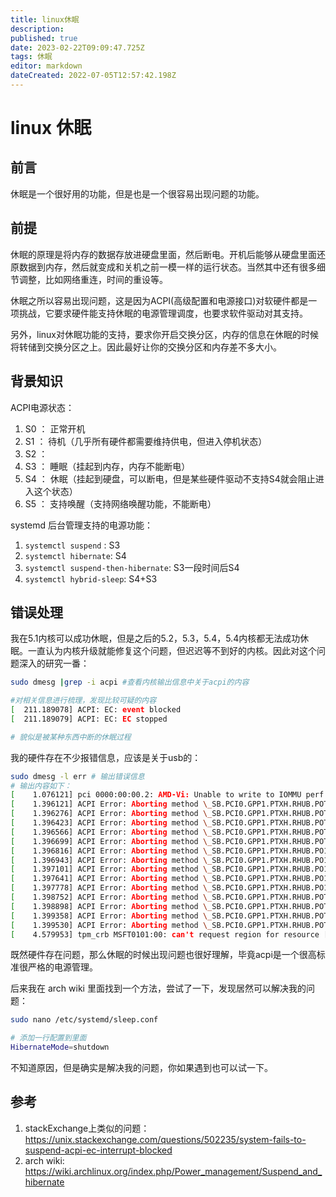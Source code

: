 ```yaml
---
title: linux休眠
description: 
published: true
date: 2023-02-22T09:09:47.725Z
tags: 休眠
editor: markdown
dateCreated: 2022-07-05T12:57:42.198Z
---
```


# linux 休眠

## 前言

休眠是一个很好用的功能，但是也是一个很容易出现问题的功能。

## 前提

休眠的原理是将内存的数据存放进硬盘里面，然后断电。开机后能够从硬盘里面还原数据到内存，然后就变成和关机之前一模一样的运行状态。当然其中还有很多细节调整，比如网络重连，时间的重设等。

休眠之所以容易出现问题，这是因为ACPI(高级配置和电源接口)对软硬件都是一项挑战，它要求硬件能支持休眠的电源管理调度，也要求软件驱动对其支持。

另外，linux对休眠功能的支持，要求你开启交换分区，内存的信息在休眠的时候将转储到交换分区之上。因此最好让你的交换分区和内存差不多大小。

## 背景知识

ACPI电源状态：

1. S0 ： 正常开机
2. S1 ： 待机（几乎所有硬件都需要维持供电，但进入停机状态）
3. S2 ： 
4. S3 ： 睡眠（挂起到内存，内存不能断电）
5. S4 ： 休眠（挂起到硬盘，可以断电，但是某些硬件驱动不支持S4就会阻止进入这个状态）
6. S5 ： 支持唤醒（支持网络唤醒功能，不能断电）

systemd 后台管理支持的电源功能：

1. `systemctl suspend` : S3
2. `systemctl hibernate`: S4
3. `systemctl suspend-then-hibernate`: S3一段时间后S4
4. `systemctl hybrid-sleep`: S4+S3

## 错误处理

我在5.1内核可以成功休眠，但是之后的5.2，5.3，5.4，5.4内核都无法成功休眠。一直认为内核升级就能修复这个问题，但迟迟等不到好的内核。因此对这个问题深入的研究一番：

```bash
sudo dmesg |grep -i acpi #查看内核输出信息中关于acpi的内容

#对相关信息进行梳理，发现比较可疑的内容
[  211.189078] ACPI: EC: event blocked
[  211.189079] ACPI: EC: EC stopped

# 貌似是被某种东西中断的休眠过程
```

我的硬件存在不少报错信息，应该是关于usb的：

```bash
sudo dmesg -l err # 输出错误信息
# 输出内容如下：
[    1.076121] pci 0000:00:00.2: AMD-Vi: Unable to write to IOMMU perf counter.
[    1.396121] ACPI Error: Aborting method \_SB.PCI0.GPP1.PTXH.RHUB.POT5._PLD due to previous error (AE_AML_UNINITIALIZED_ELEMENT) (20190816/psparse-531)
[    1.396276] ACPI Error: Aborting method \_SB.PCI0.GPP1.PTXH.RHUB.POT6._PLD due to previous error (AE_AML_UNINITIALIZED_ELEMENT) (20190816/psparse-531)
[    1.396423] ACPI Error: Aborting method \_SB.PCI0.GPP1.PTXH.RHUB.POT7._PLD due to previous error (AE_AML_UNINITIALIZED_ELEMENT) (20190816/psparse-531)
[    1.396566] ACPI Error: Aborting method \_SB.PCI0.GPP1.PTXH.RHUB.POT8._PLD due to previous error (AE_AML_UNINITIALIZED_ELEMENT) (20190816/psparse-531)
[    1.396699] ACPI Error: Aborting method \_SB.PCI0.GPP1.PTXH.RHUB.POT9._PLD due to previous error (AE_AML_UNINITIALIZED_ELEMENT) (20190816/psparse-531)
[    1.396816] ACPI Error: Aborting method \_SB.PCI0.GPP1.PTXH.RHUB.PO10._PLD due to previous error (AE_AML_UNINITIALIZED_ELEMENT) (20190816/psparse-531)
[    1.396943] ACPI Error: Aborting method \_SB.PCI0.GPP1.PTXH.RHUB.PO11._PLD due to previous error (AE_AML_UNINITIALIZED_ELEMENT) (20190816/psparse-531)
[    1.397101] ACPI Error: Aborting method \_SB.PCI0.GPP1.PTXH.RHUB.PO12._PLD due to previous error (AE_AML_UNINITIALIZED_ELEMENT) (20190816/psparse-531)
[    1.397641] ACPI Error: Aborting method \_SB.PCI0.GPP1.PTXH.RHUB.PO13._PLD due to previous error (AE_AML_UNINITIALIZED_ELEMENT) (20190816/psparse-531)
[    1.397778] ACPI Error: Aborting method \_SB.PCI0.GPP1.PTXH.RHUB.PO14._PLD due to previous error (AE_AML_UNINITIALIZED_ELEMENT) (20190816/psparse-531)
[    1.398752] ACPI Error: Aborting method \_SB.PCI0.GPP1.PTXH.RHUB.POT1._PLD due to previous error (AE_AML_UNINITIALIZED_ELEMENT) (20190816/psparse-531)
[    1.398898] ACPI Error: Aborting method \_SB.PCI0.GPP1.PTXH.RHUB.POT2._PLD due to previous error (AE_AML_UNINITIALIZED_ELEMENT) (20190816/psparse-531)
[    1.399358] ACPI Error: Aborting method \_SB.PCI0.GPP1.PTXH.RHUB.POT3._PLD due to previous error (AE_AML_UNINITIALIZED_ELEMENT) (20190816/psparse-531)
[    1.399530] ACPI Error: Aborting method \_SB.PCI0.GPP1.PTXH.RHUB.POT4._PLD due to previous error (AE_AML_UNINITIALIZED_ELEMENT) (20190816/psparse-531)
[    4.579953] tpm_crb MSFT0101:00: can't request region for resource [mem 0xbb450000-0xbb453fff]

```

既然硬件存在问题，那么休眠的时候出现问题也很好理解，毕竟acpi是一个很高标准很严格的电源管理。

后来我在 arch wiki 里面找到一个方法，尝试了一下，发现居然可以解决我的问题：

```bash
sudo nano /etc/systemd/sleep.conf 

# 添加一行配置到里面
HibernateMode=shutdown
```

不知道原因，但是确实是解决我的问题，你如果遇到也可以试一下。


## 参考

1. stackExchange上类似的问题：<https://unix.stackexchange.com/questions/502235/system-fails-to-suspend-acpi-ec-interrupt-blocked>
2. arch wiki: <https://wiki.archlinux.org/index.php/Power_management/Suspend_and_hibernate>